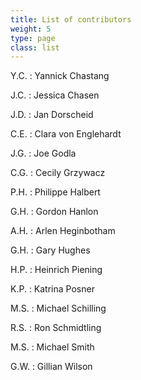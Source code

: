 ```yaml
---
title: List of contributors
weight: 5
type: page
class: list
---
```


Y.C.
: Yannick Chastang

J.C.
: Jessica Chasen

J.D.
: Jan Dorscheid

C.E.
: Clara von Englehardt

J.G.
: Joe Godla

C.G.
: Cecily Grzywacz

P.H.
: Philippe Halbert

G.H.
: Gordon Hanlon

A.H.
: Arlen Heginbotham

G.H.
: Gary Hughes

H.P.
: Heinrich Piening

K.P.
: Katrina Posner

M.S.
: Michael Schilling

R.S.
: Ron Schmidtling

M.S.
: Michael Smith

G.W.
: Gillian Wilson
